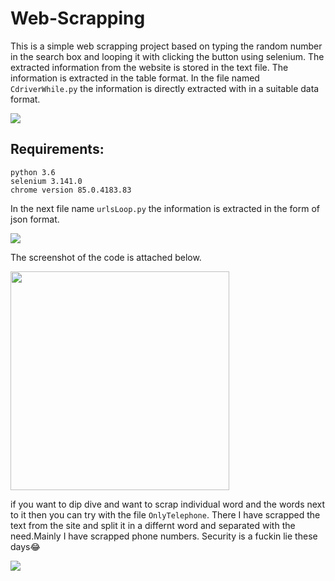 # Web-Scrapping

This is a simple web scrapping project based on typing the random number in the search box and looping it with clicking the button using selenium. The extracted information from the website is stored in the text file. The information is extracted in the table format. In the file named `CdriverWhile.py` the information is directly extracted with in a suitable data format.

 

<img src="https://user-images.githubusercontent.com/59787504/92299382-80d4e400-ef71-11ea-95b2-4428e676c0f2.gif">

## Requirements:
   ``` 
   python 3.6
   selenium 3.141.0
   chrome version 85.0.4183.83
   ```
In the next file name `urlsLoop.py` the information is extracted in the form of json format.

<img src = "https://user-images.githubusercontent.com/59787504/92299984-ea0b2600-ef76-11ea-9c75-505719f0da6a.gif">


The screenshot of the code is attached below.

<img src = "https://user-images.githubusercontent.com/59787504/92299962-bb8d4b00-ef76-11ea-859b-1ae68e43c5f0.png" height = "350" width = "350">

if you want to dip dive and want to scrap individual word and the words next to it then you can try with the file `OnlyTelephone`. There I have scrapped the text from the site and split it in a differnt word and separated with the need.Mainly I have scrapped phone numbers. Security is a fuckin lie these days😂

<img src = "https://user-images.githubusercontent.com/59787504/92304886-d5905300-efa1-11ea-9c0f-0cca9cc90cd2.gif">


  

   
